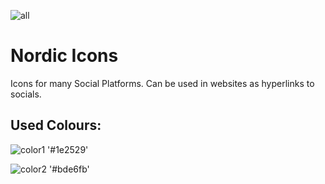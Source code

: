 ![all](https://user-images.githubusercontent.com/122183931/227810353-15b75e12-df2a-4b48-977c-e6168713b4c1.png)
# Nordic Icons
Icons for many Social Platforms. Can be used in websites as hyperlinks to socials.

## Used Colours:
![color1](https://user-images.githubusercontent.com/122183931/227810496-621df114-e2b0-4a5e-95ae-cb73cdc01a01.png)
'#1e2529'

![color2](https://user-images.githubusercontent.com/122183931/227810535-6e54a627-fa00-46c7-ab1c-6453aec65f90.png)
'#bde6fb'


